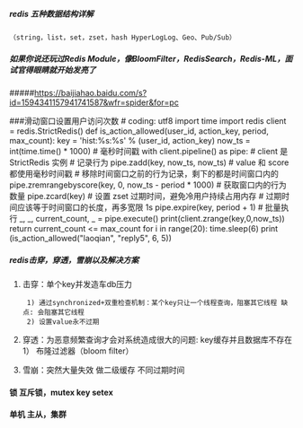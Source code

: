 ##### redis 五种数据结构详解
    （string，list，set，zset，hash HyperLogLog、Geo、Pub/Sub）
##### 如果你说还玩过Redis Module，像BloomFilter，RedisSearch，Redis-ML，面试官得眼睛就开始发亮了

#####https://baijiahao.baidu.com/s?id=1594341157941741587&wfr=spider&for=pc


###滑动窗口设置用户访问次数
    # coding: utf8
    import time
    import redis
    client = redis.StrictRedis()
    def is_action_allowed(user_id, action_key, period, max_count):
         key = 'hist:%s:%s' % (user_id, action_key)
         now_ts = int(time.time() * 1000) # 毫秒时间戳
         with client.pipeline() as pipe: # client 是 StrictRedis 实例
             # 记录行为
             pipe.zadd(key, now_ts, now_ts) # value 和 score 都使用毫秒时间戳
             # 移除时间窗口之前的行为记录，剩下的都是时间窗口内的
             pipe.zremrangebyscore(key, 0, now_ts - period * 1000)
             # 获取窗口内的行为数量
             pipe.zcard(key)
             # 设置 zset 过期时间，避免冷用户持续占用内存
             # 过期时间应该等于时间窗口的长度，再多宽限 1s
             pipe.expire(key, period + 1)
             # 批量执行
             _, _, current_count, _ = pipe.execute()
         print(client.zrange(key,0,now_ts))
         return current_count <= max_count
    for i in range(20):
        time.sleep(6)
        print (is_action_allowed("laoqian", "reply5", 6, 5))
        
 ##### redis击穿，穿透，雪崩以及解决方案
 
1. 击穿：单个key并发造车db压力
        
        1) 通过synchronized+双重检查机制：某个key只让一个线程查询，阻塞其它线程 缺点: 会阻塞其它线程
        2) 设置value永不过期

2. 穿透：为恶意频繁查询才会对系统造成很大的问题: key缓存并且数据库不存在
        1） 布隆过滤器（bloom filter）
3. 雪崩：突然大量失效
        做二级缓存
        不同过期时间
        
        
 #### 锁 互斥锁，mutex key setex
 
 #### 单机 主从，集群